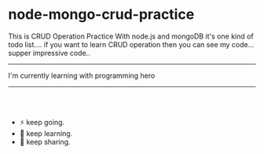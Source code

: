 # node-mongo-crud-practice

This is CRUD Operation Practice With node.js and mongoDB
it's one kind of todo list.... if you want to learn CRUD operation then you can see my code... 
supper impressive code..
<hr>
I'm currently learning with programming hero
<hr>
<br>
<br>

- ⚡ keep going.
- 🌱 keep learning.
- 💬 keep sharing.
